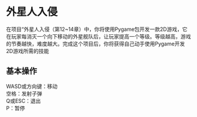 # 外星人入侵

在项目“外星人入侵（第12~14章）中，你将使用Pygame包开发一款2D游戏，它在玩家每消灭一个向下移动的外星舰队后，让玩家提高一个等级。等级越高，游戏的节奏越快，难度越大。完成这个项目后，你将获得自己动手使用Pygame开发2D游戏所需的技能

## 基本操作

WASD或方向键：移动  
空格：发射子弹  
Q或ESC：退出  
P：暂停  
